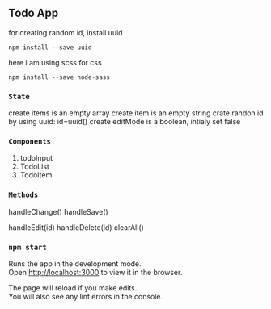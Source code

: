 ## Todo App

for creating random id, install uuid

`npm install --save uuid`

here i am using scss for css

`npm install --save node-sass`

### `State`

create items is an empty array
create item is an empty string
crate randon id by using uuid: id=uuid()
create editMode is a boolean, intialy set false

### `Components`

1. todoInput
2. TodoList
3. TodoItem

### `Methods`

handleChange()
handleSave()

handleEdit(id)
handleDelete(id)
clearAll()

### `npm start`

Runs the app in the development mode.<br>
Open [http://localhost:3000](http://localhost:3000) to view it in the browser.

The page will reload if you make edits.<br>
You will also see any lint errors in the console.

